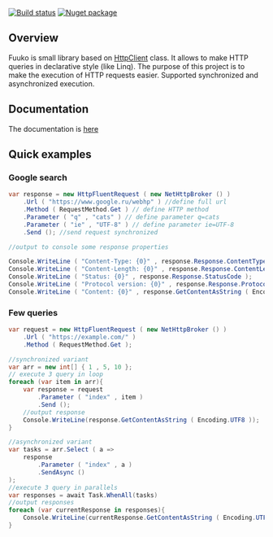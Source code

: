 [![Build status](https://ci.appveyor.com/api/projects/status/a3w1inx1939h8gy0?svg=true)](https://ci.appveyor.com/project/trueromanus/fuuko)
[![Nuget package](https://img.shields.io/badge/nuget-3.5.0-blue.svg)](https://www.nuget.org/packages/Fuuko/)

## Overview
Fuuko is small library based on [HttpClient](https://msdn.microsoft.com/en-us/library/system.net.http.httpclient(v=vs.118).aspx) class. It allows to make HTTP queries in declarative style (like Linq). 
The purpose of this project is to make the execution of HTTP requests easier.
Supported synchronized and asynchronized execution.

## Documentation

The documentation is [here](https://github.com/trueromanus/Fuuko/wiki)

## Quick examples

### Google search
```csharp
var response = new HttpFluentRequest ( new NetHttpBroker () )
	.Url ( "https://www.google.ru/webhp" ) //define full url
	.Method ( RequestMethod.Get ) // define HTTP method
	.Parameter ( "q" , "cats" ) // define parameter q=cats
	.Parameter ( "ie" , "UTF-8" ) // define parameter ie=UTF-8
	.Send (); //send request synchronized

//output to console some response properties

Console.WriteLine ( "Content-Type: {0}" , response.Response.ContentType );
Console.WriteLine ( "Content-Length: {0}" , response.Response.ContentLength );
Console.WriteLine ( "Status: {0}" , response.Response.StatusCode );
Console.WriteLine ( "Protocol version: {0}" , response.Response.ProtocolVersion );
Console.WriteLine ( "Content: {0}" , response.GetContentAsString ( Encoding.UTF8 ) );
```

### Few queries
```csharp
var request = new HttpFluentRequest ( new NetHttpBroker () )
	.Url ( "https://example.com/" )
	.Method ( RequestMethod.Get );

//synchronized variant
var arr = new int[] { 1 , 5, 10 };
// execute 3 query in loop
foreach (var item in arr){
    var response = request
    	.Parameter ( "index" , item )
    	.Send ();
    //output response
    Console.WriteLine(response.GetContentAsString ( Encoding.UTF8 ));
}

//asynchronized variant
var tasks = arr.Select ( a => 
    response
    	.Parameter ( "index" , a )
    	.SendAsync ()
);
//execute 3 query in parallels
var responses = await Task.WhenAll(tasks)
//output responses
foreach (var currentResponse in responses){
    Console.WriteLine(currentResponse.GetContentAsString ( Encoding.UTF8 ));
}
```
